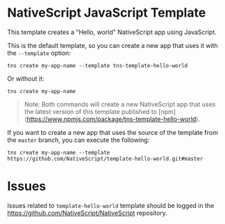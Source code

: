 # NativeScript JavaScript Template

This template creates a "Hello, world" NativeScript app using JavaScript.

This is the default template, so you can create a new app that uses it with the `--template` option:

```
tns create my-app-name --template tns-template-hello-world
```

Or without it:

```
tns create my-app-name
```

> Note: Both commands will create a new NativeScript app that uses the latest version of this template published to [npm] (https://www.npmjs.com/package/tns-template-hello-world).

If you want to create a new app that uses the source of the template from the `master` branch, you can execute the following:

```
tns create my-app-name --template https://github.com/NativeScript/template-hello-world.git#master
```
# Issues

Issues related to `template-hello-world` template should be logged in the https://github.com/NativeScript/NativeScript repository.
